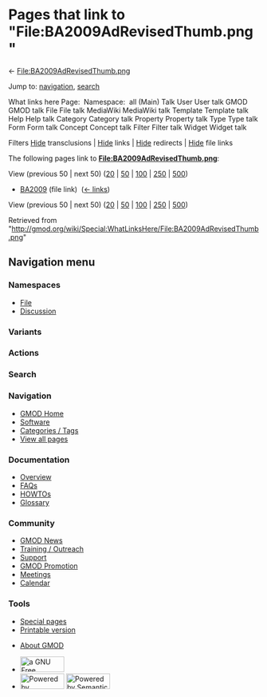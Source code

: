 <div id="mw-page-base" class="noprint">

</div>

<div id="mw-head-base" class="noprint">

</div>

<div id="content" class="mw-body" role="main">

<span id="top"></span>

<div id="mw-js-message" style="display:none;">

</div>



# <span dir="auto">Pages that link to "File:BA2009AdRevisedThumb.png"</span>

<div id="bodyContent">

<div id="contentSub">

←
[File:BA2009AdRevisedThumb.png](/wiki/File:BA2009AdRevisedThumb.png "File:BA2009AdRevisedThumb.png")

</div>

<div id="jump-to-nav" class="mw-jump">

Jump to: [navigation](#mw-navigation), [search](#p-search)

</div>

<div id="mw-content-text">

What links here Page:  Namespace:  all (Main) Talk User User talk GMOD
GMOD talk File File talk MediaWiki MediaWiki talk Template Template talk
Help Help talk Category Category talk Property Property talk Type Type
talk Form Form talk Concept Concept talk Filter Filter talk Widget
Widget talk

Filters
[Hide](/mediawiki/index.php?title=Special:WhatLinksHere/File:BA2009AdRevisedThumb.png&hidetrans=1 "Special:WhatLinksHere/File:BA2009AdRevisedThumb.png")
transclusions \|
[Hide](/mediawiki/index.php?title=Special:WhatLinksHere/File:BA2009AdRevisedThumb.png&hidelinks=1 "Special:WhatLinksHere/File:BA2009AdRevisedThumb.png")
links \|
[Hide](/mediawiki/index.php?title=Special:WhatLinksHere/File:BA2009AdRevisedThumb.png&hideredirs=1 "Special:WhatLinksHere/File:BA2009AdRevisedThumb.png")
redirects \|
[Hide](/mediawiki/index.php?title=Special:WhatLinksHere/File:BA2009AdRevisedThumb.png&hideimages=1 "Special:WhatLinksHere/File:BA2009AdRevisedThumb.png")
file links

The following pages link to
**[File:BA2009AdRevisedThumb.png](/wiki/File:BA2009AdRevisedThumb.png "File:BA2009AdRevisedThumb.png")**:

View (previous 50 \| next 50)
([20](/mediawiki/index.php?title=Special:WhatLinksHere/File:BA2009AdRevisedThumb.png&limit=20 "Special:WhatLinksHere/File:BA2009AdRevisedThumb.png")
\|
[50](/mediawiki/index.php?title=Special:WhatLinksHere/File:BA2009AdRevisedThumb.png&limit=50 "Special:WhatLinksHere/File:BA2009AdRevisedThumb.png")
\|
[100](/mediawiki/index.php?title=Special:WhatLinksHere/File:BA2009AdRevisedThumb.png&limit=100 "Special:WhatLinksHere/File:BA2009AdRevisedThumb.png")
\|
[250](/mediawiki/index.php?title=Special:WhatLinksHere/File:BA2009AdRevisedThumb.png&limit=250 "Special:WhatLinksHere/File:BA2009AdRevisedThumb.png")
\|
[500](/mediawiki/index.php?title=Special:WhatLinksHere/File:BA2009AdRevisedThumb.png&limit=500 "Special:WhatLinksHere/File:BA2009AdRevisedThumb.png"))

- [BA2009](/wiki/BA2009 "BA2009") (file link) ‎
  <span class="mw-whatlinkshere-tools">([←
  links](/mediawiki/index.php?title=Special:WhatLinksHere&target=BA2009 "Special:WhatLinksHere"))</span>

View (previous 50 \| next 50)
([20](/mediawiki/index.php?title=Special:WhatLinksHere/File:BA2009AdRevisedThumb.png&limit=20 "Special:WhatLinksHere/File:BA2009AdRevisedThumb.png")
\|
[50](/mediawiki/index.php?title=Special:WhatLinksHere/File:BA2009AdRevisedThumb.png&limit=50 "Special:WhatLinksHere/File:BA2009AdRevisedThumb.png")
\|
[100](/mediawiki/index.php?title=Special:WhatLinksHere/File:BA2009AdRevisedThumb.png&limit=100 "Special:WhatLinksHere/File:BA2009AdRevisedThumb.png")
\|
[250](/mediawiki/index.php?title=Special:WhatLinksHere/File:BA2009AdRevisedThumb.png&limit=250 "Special:WhatLinksHere/File:BA2009AdRevisedThumb.png")
\|
[500](/mediawiki/index.php?title=Special:WhatLinksHere/File:BA2009AdRevisedThumb.png&limit=500 "Special:WhatLinksHere/File:BA2009AdRevisedThumb.png"))

</div>

<div class="printfooter">

Retrieved from
"<http://gmod.org/wiki/Special:WhatLinksHere/File:BA2009AdRevisedThumb.png>"

</div>

<div id="catlinks" class="catlinks catlinks-allhidden">

</div>

<div class="visualClear">

</div>

</div>

</div>

<div id="mw-navigation">

## Navigation menu

<div id="mw-head">



<div id="left-navigation">

<div id="p-namespaces" class="vectorTabs" role="navigation"
aria-labelledby="p-namespaces-label">

### Namespaces

- <span id="ca-nstab-image"><a href="/wiki/File:BA2009AdRevisedThumb.png" accesskey="c"
  title="View the file page [c]">File</a></span>
- <span id="ca-talk"><a
  href="/mediawiki/index.php?title=File_talk:BA2009AdRevisedThumb.png&amp;action=edit&amp;redlink=1"
  accesskey="t"
  title="Discussion about the content page [t]">Discussion</a></span>

</div>

<div id="p-variants" class="vectorMenu emptyPortlet" role="navigation"
aria-labelledby="p-variants-label">

### 

### Variants[](#)

<div class="menu">

</div>

</div>

</div>

<div id="right-navigation">



<div id="p-cactions" class="vectorMenu emptyPortlet" role="navigation"
aria-labelledby="p-cactions-label">

### Actions[](#)

<div class="menu">

</div>

</div>

<div id="p-search" role="search">

### Search

<div id="simpleSearch">

</div>

</div>

</div>

</div>

<div id="mw-panel">

<div id="p-logo" role="banner">

<a href="/wiki/Main_Page"
style="background-image: url(http://gmod.org/images/GMOD-cogs.png);"
title="Visit the main page"></a>

</div>

<div id="p-Navigation" class="portal" role="navigation"
aria-labelledby="p-Navigation-label">

### Navigation

<div class="body">

- <span id="n-GMOD-Home">[GMOD Home](/wiki/Main_Page)</span>
- <span id="n-Software">[Software](/wiki/GMOD_Components)</span>
- <span id="n-Categories-.2F-Tags">[Categories /
  Tags](/wiki/Categories)</span>
- <span id="n-View-all-pages">[View all
  pages](/wiki/Special:AllPages)</span>

</div>

</div>

<div id="p-Documentation" class="portal" role="navigation"
aria-labelledby="p-Documentation-label">

### Documentation

<div class="body">

- <span id="n-Overview">[Overview](/wiki/Overview)</span>
- <span id="n-FAQs">[FAQs](/wiki/Category:FAQ)</span>
- <span id="n-HOWTOs">[HOWTOs](/wiki/Category:HOWTO)</span>
- <span id="n-Glossary">[Glossary](/wiki/Glossary)</span>

</div>

</div>

<div id="p-Community" class="portal" role="navigation"
aria-labelledby="p-Community-label">

### Community

<div class="body">

- <span id="n-GMOD-News">[GMOD News](/wiki/GMOD_News)</span>
- <span id="n-Training-.2F-Outreach">[Training /
  Outreach](/wiki/Training_and_Outreach)</span>
- <span id="n-Support">[Support](/wiki/Support)</span>
- <span id="n-GMOD-Promotion">[GMOD
  Promotion](/wiki/GMOD_Promotion)</span>
- <span id="n-Meetings">[Meetings](/wiki/Meetings)</span>
- <span id="n-Calendar">[Calendar](/wiki/Calendar)</span>

</div>

</div>

<div id="p-tb" class="portal" role="navigation"
aria-labelledby="p-tb-label">

### Tools

<div class="body">

- <span id="t-specialpages"><a href="/wiki/Special:SpecialPages" accesskey="q"
  title="A list of all special pages [q]">Special pages</a></span>
- <span id="t-print"><a
  href="/mediawiki/index.php?title=Special:WhatLinksHere/File:BA2009AdRevisedThumb.png&amp;printable=yes"
  rel="alternate" accesskey="p"
  title="Printable version of this page [p]">Printable version</a></span>

</div>

</div>

</div>

</div>

<div id="footer" role="contentinfo">

- <span id="footer-places-about">[About
  GMOD](/wiki/GMOD:About "GMOD:About")</span>

<!-- -->

- <span id="footer-copyrightico">[<img src="http://www.gnu.org/graphics/gfdl-logo-small.png" width="88"
  height="31" alt="a GNU Free Documentation License" />](http://www.gnu.org/licenses/fdl-1.3.html)</span>
- <span id="footer-poweredbyico">[<img src="/mediawiki/skins/common/images/poweredby_mediawiki_88x31.png"
  width="88" height="31" alt="Powered by MediaWiki" />](//www.mediawiki.org/)
  [<img
  src="/mediawiki/extensions/SemanticMediaWiki/includes/../resources/images/smw_button.png"
  width="88" height="31" alt="Powered by Semantic MediaWiki" />](https://www.semantic-mediawiki.org/wiki/Semantic_MediaWiki)</span>

<div style="clear:both">

</div>

</div>
